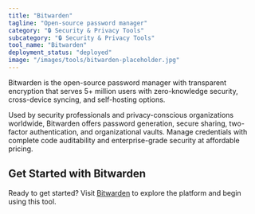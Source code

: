 ```yaml
---
title: "Bitwarden"
tagline: "Open-source password manager"
category: "🔒 Security & Privacy Tools"
subcategory: "🔒 Security & Privacy Tools"
tool_name: "Bitwarden"
deployment_status: "deployed"
image: "/images/tools/bitwarden-placeholder.jpg"
---
```

Bitwarden is the open-source password manager with transparent encryption that serves 5+ million users with zero-knowledge security, cross-device syncing, and self-hosting options.

Used by security professionals and privacy-conscious organizations worldwide, Bitwarden offers password generation, secure sharing, two-factor authentication, and organizational vaults. Manage credentials with complete code auditability and enterprise-grade security at affordable pricing.
## Get Started with Bitwarden

Ready to get started? Visit [Bitwarden](https://bitwarden.com) to explore the platform and begin using this tool.
